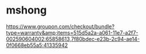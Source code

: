 # mshong
https://www.groupon.com/checkout/bundle?type=warranty&amp;items=515d5a2a-a061-11e7-a2f7-002590604002:65858613,7f80bdec-e23b-2c94-ae14-0f0668eb55a5:41335942
